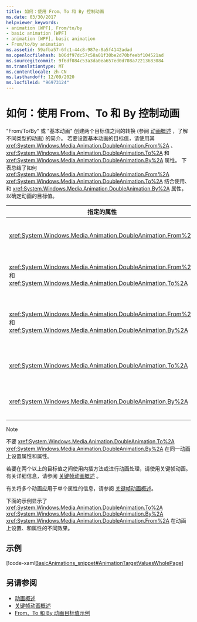 ```yaml
---
title: 如何：使用 From、To 和 By 控制动画
ms.date: 03/30/2017
helpviewer_keywords:
- animation [WPF], From/to/by
- basic animation [WPF]
- animation [WPF], basic animation
- From/to/by animation
ms.assetid: 59afba57-6fc1-44c8-987e-8a5f4142adad
ms.openlocfilehash: b06df97dc57c58a01f30be2d70bfeebf104521ad
ms.sourcegitcommit: 9f6df084c53a3da0ea657ed0d708a72213683084
ms.translationtype: MT
ms.contentlocale: zh-CN
ms.lasthandoff: 12/09/2020
ms.locfileid: "96973124"
---
```

# <a name="how-to-control-an-animation-using-from-to-and-by"></a>如何：使用 From、To 和 By 控制动画
"From/To/By" 或 "基本动画" 创建两个目标值之间的转换 (参阅 [动画概述](animation-overview.md) ，了解不同类型的动画) 的简介。 若要设置基本动画的目标值，请使用其 <xref:System.Windows.Media.Animation.DoubleAnimation.From%2A> 、 <xref:System.Windows.Media.Animation.DoubleAnimation.To%2A> 和 <xref:System.Windows.Media.Animation.DoubleAnimation.By%2A> 属性。  下表总结了如何 <xref:System.Windows.Media.Animation.DoubleAnimation.From%2A> <xref:System.Windows.Media.Animation.DoubleAnimation.To%2A> 结合使用、和 <xref:System.Windows.Media.Animation.DoubleAnimation.By%2A> 属性，以确定动画的目标值。  
  
|指定的属性|产生的行为|  
|--------------------------|------------------------|  
|<xref:System.Windows.Media.Animation.DoubleAnimation.From%2A>|动画从属性指定的值前进到要 <xref:System.Windows.Media.Animation.DoubleAnimation.From%2A> 进行动画处理的属性的基值或前一个动画的输出值，具体取决于以前的动画的配置方式。|  
|<xref:System.Windows.Media.Animation.DoubleAnimation.From%2A> 和 <xref:System.Windows.Media.Animation.DoubleAnimation.To%2A>|动画从属性指定的值前进 <xref:System.Windows.Media.Animation.DoubleAnimation.From%2A> 到属性指定的值 <xref:System.Windows.Media.Animation.DoubleAnimation.To%2A> 。|  
|<xref:System.Windows.Media.Animation.DoubleAnimation.From%2A> 和 <xref:System.Windows.Media.Animation.DoubleAnimation.By%2A>|动画从属性指定的值前进 <xref:System.Windows.Media.Animation.DoubleAnimation.From%2A> 到和属性的和所指定的值 <xref:System.Windows.Media.Animation.DoubleAnimation.From%2A> <xref:System.Windows.Media.Animation.DoubleAnimation.By%2A> 。|  
|<xref:System.Windows.Media.Animation.DoubleAnimation.To%2A>|动画从经过动画处理的属性的基值或前一个动画的输出值前进到属性指定的值 <xref:System.Windows.Media.Animation.DoubleAnimation.To%2A> 。|  
|<xref:System.Windows.Media.Animation.DoubleAnimation.By%2A>|动画从要进行动画处理的属性的基值或前一个动画的输出值前进到该值与属性指定的值的和 <xref:System.Windows.Media.Animation.DoubleAnimation.By%2A> 。|  
  
> [!NOTE]
> 不要 <xref:System.Windows.Media.Animation.DoubleAnimation.To%2A> <xref:System.Windows.Media.Animation.DoubleAnimation.By%2A> 在同一动画上设置属性和属性。  
  
 若要在两个以上的目标值之间使用内插方法或进行动画处理，请使用关键帧动画。 有关详细信息，请参阅 [关键帧动画概述](key-frame-animations-overview.md) 。  
  
 有关将多个动画应用于单个属性的信息，请参阅 [关键帧动画概述](key-frame-animations-overview.md)。  
  
 下面的示例显示了 <xref:System.Windows.Media.Animation.DoubleAnimation.To%2A> <xref:System.Windows.Media.Animation.DoubleAnimation.By%2A> <xref:System.Windows.Media.Animation.DoubleAnimation.From%2A> 在动画上设置、和属性的不同效果。  
  
## <a name="example"></a>示例  
 [!code-xaml[BasicAnimations_snippet#AnimationTargetValuesWholePage](~/samples/snippets/csharp/VS_Snippets_Wpf/BasicAnimations_snippet/CS/AnimationTargetValuesExample.xaml#animationtargetvalueswholepage)]  
  
## <a name="see-also"></a>另请参阅

- [动画概述](animation-overview.md)
- [关键帧动画概述](key-frame-animations-overview.md)
- [From、To 和 By 动画目标值示例](https://github.com/Microsoft/WPF-Samples/tree/master/Animation/TargetValues)
